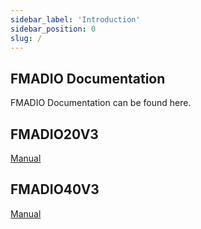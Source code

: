 ```yaml
---
sidebar_label: 'Introduction'
sidebar_position: 0
slug: /
---
```



## FMADIO Documentation ##

FMADIO Documentation can be found here.


## FMADIO20V3
[Manual](/fmadio20v3/README.md)


## FMADIO40V3
[Manual](/fmadio40v3/README.md)
